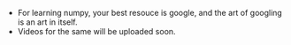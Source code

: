 
- For learning numpy, your best resouce is google, and the art of googling is an art in itself.
- Videos for the same will be uploaded soon.
